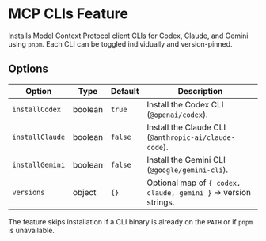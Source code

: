 # MCP CLIs Feature

Installs Model Context Protocol client CLIs for Codex, Claude, and Gemini using `pnpm`. Each CLI can be toggled individually and version-pinned.

## Options

| Option | Type | Default | Description |
| --- | --- | --- | --- |
| `installCodex` | boolean | `true` | Install the Codex CLI (`@openai/codex`). |
| `installClaude` | boolean | `false` | Install the Claude CLI (`@anthropic-ai/claude-code`). |
| `installGemini` | boolean | `false` | Install the Gemini CLI (`@google/gemini-cli`). |
| `versions` | object | `{}` | Optional map of `{ codex, claude, gemini }` → version strings. |

The feature skips installation if a CLI binary is already on the `PATH` or if `pnpm` is unavailable.
